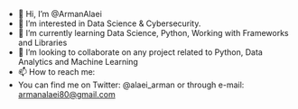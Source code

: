 - 👋 Hi, I’m @ArmanAlaei
- 👀 I’m interested in Data Science & Cybersecurity.
- 🌱 I’m currently learning Data Science, Python, Working with Frameworks and Libraries
- 💞️ I’m looking to collaborate on any project related to Python, Data Analytics and Machine Learning
- 📫 How to reach me:
- You can find me on Twitter: @alaei_arman or through e-mail: armanalaei80@gmail.com

<!---
ArmanAlaei/ArmanAlaei is a ✨ special ✨ repository because its `README.md` (this file) appears on your GitHub profile.
You can click the Preview link to take a look at your changes.
--->
